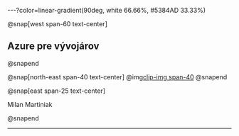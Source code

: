 ---?color=linear-gradient(90deg, white 66.66%, #5384AD 33.33%)

@snap[west span-60 text-center]
## Azure pre vývojárov
@snapend

@snap[north-east span-40 text-center]
@img[clip-img span-40](AzureForDevelopers/assets/img/avatar.jpg)
@snapend

@snap[east span-25 text-center]

Milan Martiniak

@snapend

---

